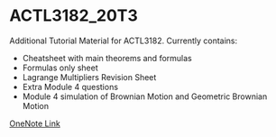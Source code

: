 # ACTL3182_20T3
Additional Tutorial Material for ACTL3182. Currently contains:  
* Cheatsheet with main theorems and formulas
* Formulas only sheet
* Lagrange Multipliers Revision Sheet
* Extra Module 4 questions
* Module 4 simulation of Brownian Motion and Geometric Brownian Motion

[OneNote Link](https://unsw-my.sharepoint.com/:o:/g/personal/z5163239_ad_unsw_edu_au/EnaV5Jz_XMtJsu8sN1jBExYBqjoJMO9aMJMY2ygd64zBAA?e=4jVI3i)
